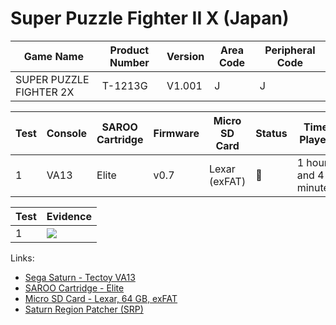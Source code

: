 # Super Puzzle Fighter II X (Japan)

| Game Name               | Product Number | Version | Area Code | Peripheral Code |
| ----------------------- | -------------- | ------- | --------- | --------------- |
| SUPER PUZZLE FIGHTER 2X | T-1213G        | V1.001  | J         | J               |

| Test | Console | SAROO Cartridge | Firmware | Micro SD Card | Status | Time Played           |
| ---- | ------- | --------------- | -------- | ------------- | ------ | --------------------- |
| 1    | VA13    | Elite           | v0.7     | Lexar (exFAT) | :100:  | 1 hours and 4 minutes |

| Test | Evidence                                                                                         |
| ---- | ------------------------------------------------------------------------------------------------ |
| 1    | [![](https://img.youtube.com/vi/JtA4hYojWdE/0.jpg)](https://www.youtube.com/watch?v=JtA4hYojWdE) |

Links:

- [Sega Saturn - Tectoy VA13](../../../../Info/Consoles/VA13/README.md)
- [SAROO Cartridge - Elite](../../../../Info/Cartridges/GuangzhouSanStarOnlineShop/1.6/README.md)
- [Micro SD Card - Lexar, 64 GB, exFAT](../../../../Info/SdCards/Lexar/64GB/exfat/README.md)
- [Saturn Region Patcher (SRP)](https://segaxtreme.net/resources/saturn-region-patcher.81/download)
